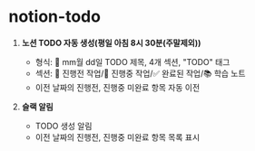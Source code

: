 # notion-todo

1. **노션 TODO 자동 생성(평일 아침 8시 30분(주말제외))**

   - 형식: 📅 mm월 dd일 TODO 제목, 4개 섹션, "TODO" 태그
   - 섹션: 🚀 진행전 작업/📝 진행중 작업/✅ 완료된 작업/📚 학습 노트
   - 이전 날짜의 진행전, 진행중 미완료 항목 자동 이전

2. **슬랙 알림**
   - TODO 생성 알림
   - 이전 날짜의 진행전, 진행중 미완료 항목 목록 표시
